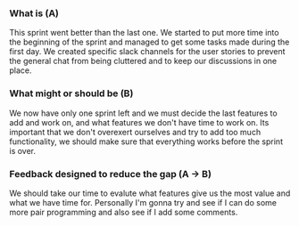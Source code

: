 ### __What is (A)__
This sprint went better than the last one. We started to put more time into the beginning of the sprint and managed to get some tasks made during the first day. We created specific slack channels for the user stories to prevent the general chat from being cluttered and to keep our discussions in one place.


### __What might or should be (B)__
We now have only one sprint left and we must decide the last features to add and work on, and what features we don't have time to work on. Its important that we don't overexert ourselves and try to add too much functionality, we should make sure that everything works before the sprint is over.


### __Feedback designed to reduce the gap (A -> B)__
We should take our time to evalute what features give us the most value and what we have time for. Personally I'm gonna try and see if I can do some more pair programming and also see if I add some comments.
